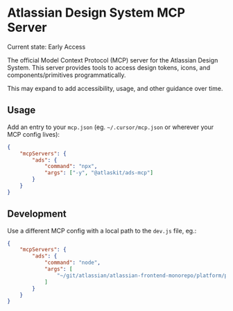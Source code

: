 # Atlassian Design System MCP Server

Current state: Early Access

The official Model Context Protocol (MCP) server for the Atlassian Design System. This server
provides tools to access design tokens, icons, and components/primitives programmatically.

This may expand to add accessibility, usage, and other guidance over time.

## Usage

Add an entry to your `mcp.json` (eg. `~/.cursor/mcp.json` or wherever your MCP config lives):

```json
{
	"mcpServers": {
		"ads": {
			"command": "npx",
			"args": ["-y", "@atlaskit/ads-mcp"]
		}
	}
}
```

## Development

Use a different MCP config with a local path to the `dev.js` file, eg.:

```json
{
	"mcpServers": {
		"ads": {
			"command": "node",
			"args": [
				"~/git/atlassian/atlassian-frontend-monorepo/platform/packages/design-system/ads-mcp/dev.js"
			]
		}
	}
}
```
